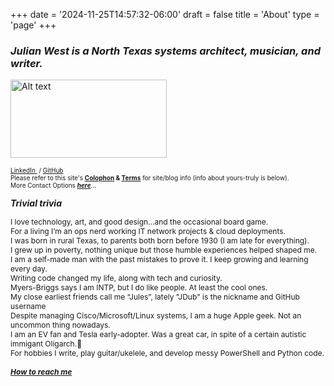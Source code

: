 +++
date = '2024-11-25T14:57:32-06:00'
draft = false
title = 'About'
type = 'page'
+++
  <style type="text/css">
        .e-mail:before {
            content: attr(data-website) "\0040" attr(data-user);
            unicode-bidi: bidi-override;
            direction: rtl;
        }
    </style>

### _Julian West is a North Texas systems architect, musician, and writer._

<img src="https://julianwest.me/Blog/about/julian-about.jpeg" alt="Alt text" width="250" height="125"><br />

<div style="font-size: 10px;">
                            <a href="https://www.linkedin.com/in/julianwest/" target="_blank" class="social_link">LinkedIn
                                <i class="fa-brands fa-linkedin social_icon"></i></a>&nbsp;/&nbsp;<a href="https://github.com/J-DubApps" target="_blank" class="social_link">GitHub
                                <i class="fa-brands fa-github social_icon"></i></a><br />
                            Please refer to this site's <b><a href="https://julianwest.me/Blog/colophon/colophon/">Colophon</a> & <a href="https://julianwest.me/Blog/site-disclosure/site-disclosure/">Terms</a></b> for site/blog info (info about yours-truly is below).<br />
                            More Contact Options <b><i><a href="http://julianwest.me/Blog/contact/contacting/">here</a></b></i>...
</div>

<b><i>Trivial trivia</b></i> 
<div style="font-size: 12px;">
I love technology, art, and good design...and the occasional board game.<br />
For a living I’m an ops nerd working IT network projects & cloud deployments.<br />   
I was born in rural Texas, to parents both born before 1930 (I am late for everything).<br />
I grew up in poverty, nothing unique but those humble experiences helped shaped me.<br />
I am a self-made man with the past mistakes to prove it. I keep growing and learning every day.<br />      
Writing code changed my life, along with tech and curiosity.<br />   
Myers-Briggs says I am INTP, but I do like people. At least the cool ones.<br />   
My close earliest friends call me “Jules”, lately "JDub" is the nickname and <a href="https://github.com/J-DubApps" style="text-decoration: none;">GitHub username</a><br /> 
Despite managing Cisco/Microsoft/Linux systems, I am a huge Apple geek. Not an uncommon thing nowadays.<br />   
I am an EV fan and Tesla early-adopter. Was a great car, in spite of a certain autistic immigant Oligarch.&#129335;<br />   
For hobbies I write, play guitar/ukelele, and develop messy PowerShell and Python code. <br /><br />
<a href ="https://julianwest.me/Blog/contact/contacting/"><i><b>How to reach me</a></i></b> 
</div>